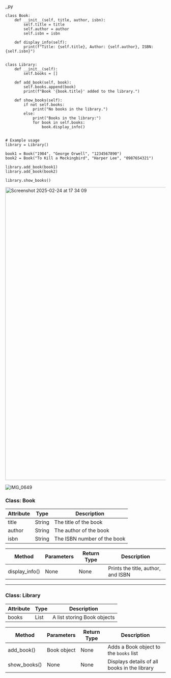 ,,py

    class Book:
        def __init__(self, title, author, isbn):
            self.title = title
            self.author = author
            self.isbn = isbn
        
        def display_info(self):
            print(f"Title: {self.title}, Author: {self.author}, ISBN: {self.isbn}")
    
    
    class Library:
        def __init__(self):
            self.books = []
        
        def add_book(self, book):
            self.books.append(book)
            print(f"Book '{book.title}' added to the library.")
        
        def show_books(self):
            if not self.books:
                print("No books in the library.")
            else:
                print("Books in the library:")
                for book in self.books:
                    book.display_info()
    
    
    # Example usage
    library = Library()
    
    book1 = Book("1984", "George Orwell", "1234567890")
    book2 = Book("To Kill a Mockingbird", "Harper Lee", "0987654321")
    
    library.add_book(book1)
    library.add_book(book2)
    
    library.show_books()


<img width="921" alt="Screenshot 2025-02-24 at 17 34 09" src="https://github.com/user-attachments/assets/4442c3d6-f00a-47ba-b508-747130398e81" />


![IMG_0649](https://github.com/user-attachments/assets/f1991082-8935-4ce9-b7c3-321433e6a0e6)


### **Class: Book**  
| Attribute  | Type   | Description                     |  
|------------|--------|---------------------------------|  
| title      | String | The title of the book          |  
| author     | String | The author of the book         |  
| isbn       | String | The ISBN number of the book    |  

| Method         | Parameters | Return Type | Description                            |  
|---------------|------------|-------------|----------------------------------------|  
| display_info() | None       | None        | Prints the title, author, and ISBN    |  

---

### **Class: Library**  
| Attribute  | Type    | Description                        |  
|------------|---------|------------------------------------|  
| books      | List<Book> | A list storing Book objects     |  

| Method       | Parameters  | Return Type | Description                                     |  
|-------------|-------------|-------------|-------------------------------------------------|  
| add_book()  | Book object | None        | Adds a Book object to the `books` list         |  
| show_books()| None        | None        | Displays details of all books in the library   |  

